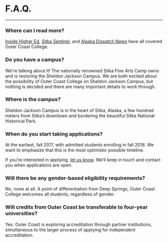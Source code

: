 # F.A.Q.

***

### Where can I read more?

[Inside Higher Ed](https://www.insidehighered.com/news/2015/12/11/outer-coast-college-seeks-replicate-deep-springs-success), [Sitka Sentinel](http://sitkasentinel.com/7/2012-05-10-22-08-10/local-news/9434-group-targets-sj-campus-for-new-college), and [Alaska Dispatch News](http://www.adn.com/article/20151217/lawmaker-plans-new-unusual-private-college-sitka) have all covered Outer Coast College.

### Do you have a campus?

We're talking about it! The nationally renowned Sitka Fine Arts Camp owns and is restoring the Sheldon Jackson Campus. We are both excited about the possibility of Outer Coast College on Sheldon Jackson Campus, but nothing is decided and there are many important details to work through.

### Where is the campus?

Sheldon Jackson Campus is in the heart of Sitka, Alaska, a few hundred meters from Sitka’s downtown and bordering the beautiful Sitka National Historical Park.

### When do you start taking applications?

At the earliest, fall 2017, with admitted students enrolling in fall 2018. We want to emphasize that this is the most optimistic possible timeline.

If you’re interested in applying, <a href="{{ site.root }}/contact" class="blue-grey-text body-link">let us know</a>. We’ll keep in touch and contact you when applications are open.

### Will there be any gender-based eligibility requirements?

No, none at all. A point of differentiation from Deep Springs, Outer Coast College welcomes all students, regardless of gender.

### Will credits from Outer Coast be transferable to four-year universities?

Yes. Outer Coast is exploring accreditation through partner institutions, simultaneous to the larger process of applying for independent accreditation.
